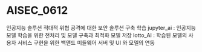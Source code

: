 # AISEC_0612
인공지능 솔루션 적대적 위협 공격에 대한 보안 솔루션 구축 학습
jupyter_ai : 인공지능 모델 학습을 위한 전처리 및 모델 구축과 최적화 모델 저장
lotto_AI : 학습된 모델의 사용자 서비스 구현을 위한 백앤드 미들웨어 서버 및 UI 와 모델의 연동

